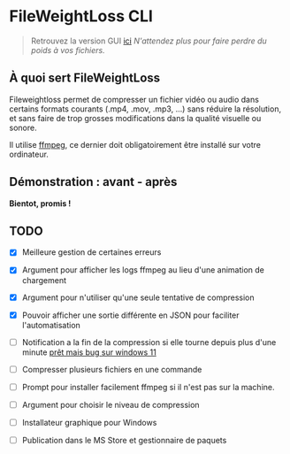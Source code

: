 # FileWeightLoss CLI
> Retrouvez la version GUI [ici](https://github.com/el2zay/fileweightloss)
*N'attendez plus pour faire perdre du poids à vos fichiers.*
## À quoi sert FileWeightLoss
Fileweightloss permet de compresser un fichier vidéo ou audio dans certains formats courants (.mp4, .mov, .mp3, ...) sans réduire la résolution, et sans faire de trop grosses modifications dans la qualité visuelle ou sonore.

Il utilise [ffmpeg](https://ffmpeg.org/download.html), ce dernier doit obligatoirement être installé sur votre ordinateur.

## Démonstration : avant - après
**Bientot, promis !** 

## TODO

- [X] Meilleure gestion de certaines erreurs
- [X] Argument pour afficher les logs ffmpeg au lieu d'une animation de chargement
- [X] Argument pour n'utiliser qu'une seule tentative de compression
- [X] Pouvoir afficher une sortie différente en JSON pour faciliter l'automatisation
- [ ] Notification a la fin de la compression si elle tourne depuis plus d'une minute [prêt mais bug sur windows 11](https://github.com/gen2brain/beeep/issues/57)
- [ ] Compresser plusieurs fichiers en une commande
- [ ] Prompt pour installer facilement ffmpeg si il n'est pas sur la machine.
- [ ] Argument pour choisir le niveau de compression
- [ ] Installateur graphique pour Windows
- [ ] Publication dans le MS Store et gestionnaire de paquets

